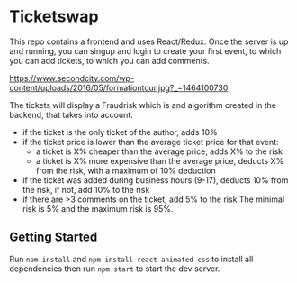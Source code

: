 # Ticketswap

This repo contains a frontend and uses React/Redux.
Once the server is up and running, you can singup and login to create your first event, to which you can add tickets, to which you can add comments.

https://www.secondcity.com/wp-content/uploads/2016/05/formationtour.jpg?_=1464100730

The tickets will display a Fraudrisk which is and algorithm created in the backend, that takes into account:
* if the ticket is the only ticket of the author, adds 10%
* if the ticket price is lower than the average ticket price for that event:
	* a ticket is X% cheaper than the average price, adds X% to the risk 
	* a ticket is X% more expensive than the average price, deducts X% from the risk, with a maximum of 10% deduction
* if the ticket was added during business hours (9-17), deducts 10% from the risk, if not, add 10% to the risk
* if there are >3 comments on the ticket, add 5% to the risk
The minimal risk is 5% and the maximum risk is 95%.

## Getting Started
Run `npm install` and `npm install react-animated-css` to install all dependencies then run `npm start` to start the dev server.

